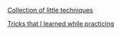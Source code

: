 [Collection of little techniques](https://codeforces.com/blog/entry/100910)

[Tricks that I learned while practicing](https://codeforces.com/blog/entry/84150)